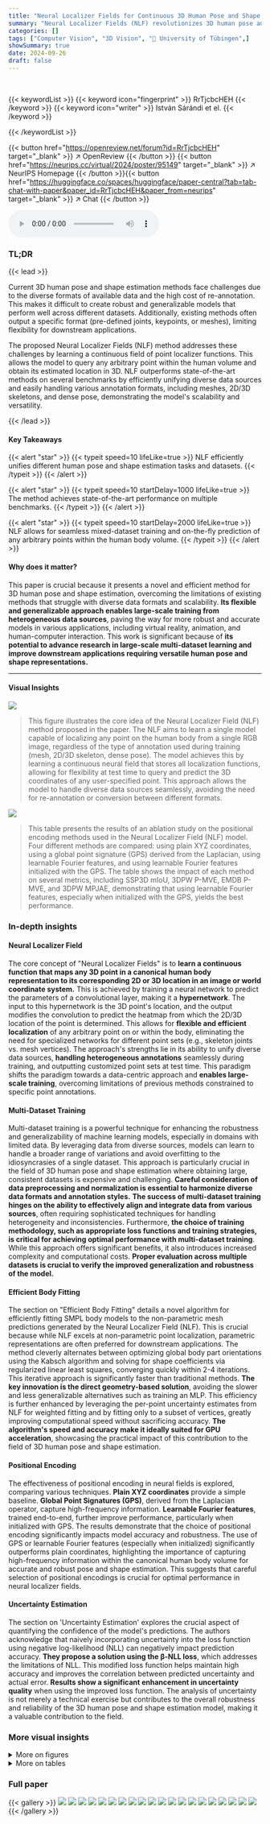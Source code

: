 ```yaml
---
title: "Neural Localizer Fields for Continuous 3D Human Pose and Shape Estimation"
summary: "Neural Localizer Fields (NLF) revolutionizes 3D human pose and shape estimation by learning a continuous field of point localizer functions, enabling flexible training on diverse data and on-the-fly p..."
categories: []
tags: ["Computer Vision", "3D Vision", "🏢 University of Tübingen",]
showSummary: true
date: 2024-09-26
draft: false
---
```


<br>

{{< keywordList >}}
{{< keyword icon="fingerprint" >}} RrTjcbcHEH {{< /keyword >}}
{{< keyword icon="writer" >}} István Sárándi et el. {{< /keyword >}}
 
{{< /keywordList >}}

{{< button href="https://openreview.net/forum?id=RrTjcbcHEH" target="_blank" >}}
↗ OpenReview
{{< /button >}}
{{< button href="https://neurips.cc/virtual/2024/poster/95149" target="_blank" >}}
↗ NeurIPS Homepage
{{< /button >}}{{< button href="https://huggingface.co/spaces/huggingface/paper-central?tab=tab-chat-with-paper&paper_id=RrTjcbcHEH&paper_from=neurips" target="_blank" >}}
↗ Chat
{{< /button >}}



<audio controls>
    <source src="https://ai-paper-reviewer.com/RrTjcbcHEH/podcast.wav" type="audio/wav">
    Your browser does not support the audio element.
</audio>


### TL;DR


{{< lead >}}

Current 3D human pose and shape estimation methods face challenges due to the diverse formats of available data and the high cost of re-annotation.  This makes it difficult to create robust and generalizable models that perform well across different datasets.  Additionally, existing methods often output a specific format (pre-defined joints, keypoints, or meshes), limiting flexibility for downstream applications. 

The proposed Neural Localizer Fields (NLF) method addresses these challenges by learning a continuous field of point localizer functions. This allows the model to query any arbitrary point within the human volume and obtain its estimated location in 3D.  NLF outperforms state-of-the-art methods on several benchmarks by efficiently unifying diverse data sources and easily handling various annotation formats, including meshes, 2D/3D skeletons, and dense pose, demonstrating the model's scalability and versatility.

{{< /lead >}}


#### Key Takeaways

{{< alert "star" >}}
{{< typeit speed=10 lifeLike=true >}} NLF efficiently unifies different human pose and shape estimation tasks and datasets. {{< /typeit >}}
{{< /alert >}}

{{< alert "star" >}}
{{< typeit speed=10 startDelay=1000 lifeLike=true >}} The method achieves state-of-the-art performance on multiple benchmarks. {{< /typeit >}}
{{< /alert >}}

{{< alert "star" >}}
{{< typeit speed=10 startDelay=2000 lifeLike=true >}} NLF allows for seamless mixed-dataset training and on-the-fly prediction of any arbitrary points within the human body volume. {{< /typeit >}}
{{< /alert >}}

#### Why does it matter?
This paper is crucial because it presents a novel and efficient method for 3D human pose and shape estimation, overcoming the limitations of existing methods that struggle with diverse data formats and scalability.  **Its flexible and generalizable approach enables large-scale training from heterogeneous data sources**, paving the way for more robust and accurate models in various applications, including virtual reality, animation, and human-computer interaction. This work is significant because of **its potential to advance research in large-scale multi-dataset learning and improve downstream applications requiring versatile human pose and shape representations.**

------
#### Visual Insights



![](https://ai-paper-reviewer.com/RrTjcbcHEH/figures_1_1.jpg)

> This figure illustrates the core idea of the Neural Localizer Field (NLF) method proposed in the paper.  The NLF aims to learn a single model capable of localizing any point on the human body from a single RGB image, regardless of the type of annotation used during training (mesh, 2D/3D skeleton, dense pose). The model achieves this by learning a continuous neural field that stores all localization functions, allowing for flexibility at test time to query and predict the 3D coordinates of any user-specified point. This approach allows the model to handle diverse data sources seamlessly, avoiding the need for re-annotation or conversion between different formats.





![](https://ai-paper-reviewer.com/RrTjcbcHEH/tables_6_1.jpg)

> This table presents the results of an ablation study on the positional encoding methods used in the Neural Localizer Field (NLF) model.  Four different methods are compared: using plain XYZ coordinates, using a global point signature (GPS) derived from the Laplacian, using learnable Fourier features, and using learnable Fourier features initialized with the GPS. The table shows the impact of each method on several metrics, including SSP3D mIoU, 3DPW P-MVE, EMDB P-MVE, and 3DPW MPJAE, demonstrating that using learnable Fourier features, especially when initialized with the GPS, yields the best performance.





### In-depth insights


#### Neural Localizer Field
The core concept of "Neural Localizer Fields" is to **learn a continuous function that maps any 3D point in a canonical human body representation to its corresponding 2D or 3D location in an image or world coordinate system.**  This is achieved by training a neural network to predict the parameters of a convolutional layer, making it a **hypernetwork**. The input to this hypernetwork is the 3D point's location, and the output modifies the convolution to predict the heatmap from which the 2D/3D location of the point is determined.  This allows for **flexible and efficient localization** of any arbitrary point on or within the body, eliminating the need for specialized networks for different point sets (e.g., skeleton joints vs. mesh vertices).  The approach's strengths lie in its ability to unify diverse data sources, **handling heterogeneous annotations** seamlessly during training, and outputting customized point sets at test time. This paradigm shifts the paradigm towards a data-centric approach and **enables large-scale training**, overcoming limitations of previous methods constrained to specific point annotations.

#### Multi-Dataset Training
Multi-dataset training is a powerful technique for enhancing the robustness and generalizability of machine learning models, especially in domains with limited data. By leveraging data from diverse sources, models can learn to handle a broader range of variations and avoid overfitting to the idiosyncrasies of a single dataset.  This approach is particularly crucial in the field of 3D human pose and shape estimation where obtaining large, consistent datasets is expensive and challenging.  **Careful consideration of data preprocessing and normalization is essential to harmonize diverse data formats and annotation styles.**  **The success of multi-dataset training hinges on the ability to effectively align and integrate data from various sources**, often requiring sophisticated techniques for handling heterogeneity and inconsistencies.  Furthermore, **the choice of training methodology, such as appropriate loss functions and training strategies, is critical for achieving optimal performance with multi-dataset training**.  While this approach offers significant benefits, it also introduces increased complexity and computational costs.  **Proper evaluation across multiple datasets is crucial to verify the improved generalization and robustness of the model.**

#### Efficient Body Fitting
The section on "Efficient Body Fitting" details a novel algorithm for efficiently fitting SMPL body models to the non-parametric mesh predictions generated by the Neural Localizer Field (NLF).  This is crucial because while NLF excels at non-parametric point localization, parametric representations are often preferred for downstream applications. The method cleverly alternates between optimizing global body part orientations using the Kabsch algorithm and solving for shape coefficients via regularized linear least squares, converging quickly within 2-4 iterations.  This iterative approach is significantly faster than traditional methods.  **The key innovation is the direct geometry-based solution**, avoiding the slower and less generalizable alternatives such as training an MLP.  This efficiency is further enhanced by leveraging the per-point uncertainty estimates from NLF for weighted fitting and by fitting only to a subset of vertices, greatly improving computational speed without sacrificing accuracy. **The algorithm's speed and accuracy make it ideally suited for GPU acceleration**, showcasing the practical impact of this contribution to the field of 3D human pose and shape estimation.

#### Positional Encoding
The effectiveness of positional encoding in neural fields is explored, comparing various techniques.  **Plain XYZ coordinates** provide a simple baseline.  **Global Point Signatures (GPS)**, derived from the Laplacian operator, capture high-frequency information.  **Learnable Fourier features**, trained end-to-end, further improve performance, particularly when initialized with GPS. The results demonstrate that the choice of positional encoding significantly impacts model accuracy and robustness. The use of GPS or learnable Fourier features (especially when initialized) significantly outperforms plain coordinates, highlighting the importance of capturing high-frequency information within the canonical human body volume for accurate and robust pose and shape estimation.  This suggests that careful selection of positional encodings is crucial for optimal performance in neural localizer fields.

#### Uncertainty Estimation
The section on 'Uncertainty Estimation' explores the crucial aspect of quantifying the confidence of the model's predictions.  The authors acknowledge that naively incorporating uncertainty into the loss function using negative log-likelihood (NLL) can negatively impact prediction accuracy.  **They propose a solution using the β-NLL loss**, which addresses the limitations of NLL.  This modified loss function helps maintain high accuracy and improves the correlation between predicted uncertainty and actual error.  **Results show a significant enhancement in uncertainty quality** when using the improved loss function. The analysis of uncertainty is not merely a technical exercise but contributes to the overall robustness and reliability of the 3D human pose and shape estimation model, making it a valuable contribution to the field.


### More visual insights

<details>
<summary>More on figures
</summary>


![](https://ai-paper-reviewer.com/RrTjcbcHEH/figures_3_1.jpg)

> This figure illustrates the Neural Localizer Field (NLF) method.  Image features are processed through a vision backbone and fed into a 1x1 convolutional layer.  The key innovation is a dynamic modulation of this layer by a neural field, which takes a 3D query point (p) as input and outputs the weights (W(p)) for the convolutional layer.  This allows the model to localize any arbitrary point within the human body volume by generating a heatmap that, after a soft-argmax operation, provides the 3D observation-space coordinates (p'). The process allows for flexible training with diverse data sources and flexible estimation of any point during inference.


![](https://ai-paper-reviewer.com/RrTjcbcHEH/figures_8_1.jpg)

> This figure shows a qualitative comparison of the results obtained using the proposed Neural Localizer Field (NLF) method for 3D human pose and shape estimation. The left side displays the nonparametric output of the NLF, which provides a high-quality prediction without the constraints of a parametric model. The right side shows the output obtained after applying a fast SMPL fitting algorithm to the nonparametric output. This demonstrates the method's ability to produce both nonparametric and parametric representations, allowing flexibility and efficiency in applications. The results are shown on SSP-3D (Shape and Pose estimation from a Single image)


![](https://ai-paper-reviewer.com/RrTjcbcHEH/figures_8_2.jpg)

> This figure demonstrates the flexibility of the Neural Localizer Field (NLF) model in localizing any point in the human body. It shows that the model can predict various landmark sets (SMPL, SMPL-X, COCO, Human3.6M) as well as arbitrary points sampled within the canonical human volume. The results show that the model is capable of estimating points on both the surface and inside the volume of the body, and that it can be customized to output any user-defined landmark set.


![](https://ai-paper-reviewer.com/RrTjcbcHEH/figures_20_1.jpg)

> This figure shows the uncertainty estimation results of the Neural Localizer Field (NLF) method.  The color coding represents the level of uncertainty for each estimated 3D point, with yellow indicating high uncertainty and blue indicating low uncertainty. The figure illustrates that occluded body parts tend to have higher uncertainty estimates, as expected. This demonstrates the NLF's ability to provide uncertainty information, which is valuable for downstream tasks and applications.


![](https://ai-paper-reviewer.com/RrTjcbcHEH/figures_20_2.jpg)

> This figure demonstrates the Neural Localizer Field's (NLF) ability to localize any point in the 3D human body from a single RGB image.  The model can estimate any user-defined points at test time, including SMPL/SMPL-X joints and vertices, COCO and Human3.6M joints, as well as arbitrary internal points.  The figure shows examples of these various point localizations, illustrating the model's flexibility and generalizability.


![](https://ai-paper-reviewer.com/RrTjcbcHEH/figures_21_1.jpg)

> The figure shows the convergence properties of the iterative SMPL fitting algorithm.  The algorithm iteratively refines the SMPL body model parameters to fit the non-parametric predictions.  The plot shows that the error (PVE-T-SC) decreases and the IoU increases with each iteration, converging within approximately three iterations to the state-of-the-art results.


![](https://ai-paper-reviewer.com/RrTjcbcHEH/figures_21_2.jpg)

> This figure illustrates the Neural Localizer Field (NLF) architecture. It shows how image features are processed through a vision backbone to obtain feature maps. These maps are then used by a dynamically modulated convolutional layer to generate heatmaps which are decoded to obtain 3D point coordinates. The key component is the Neural Localizer Field, which modulates the convolutional layer based on a query point, allowing the network to localize any point in the human body volume, both during training and testing. This flexibility enables the model to seamlessly handle various data formats and annotations.


![](https://ai-paper-reviewer.com/RrTjcbcHEH/figures_24_1.jpg)

> The figure shows the architecture of the neural network that parameterizes the point localizer network. The neural field has an MLP-like structure, starting with learnable Fourier features (fully connected layer followed by sine and cosine activations). After two further fully connected layers with a GELU activation in between, we arrive at the layer whose output is initially trained to approximate the global point signature (GPS) derived from the volumetric Laplacian. Further two FC layers with GELU in between yield the parameters to modulate the convolutional layer of the point localizer network.


![](https://ai-paper-reviewer.com/RrTjcbcHEH/figures_25_1.jpg)

> This figure illustrates the core idea of the Neural Localizer Fields (NLF) method.  It shows that the model can learn to localize any point on a human body from a single RGB image, regardless of the annotation type used during training (mesh, 2D/3D skeleton, dense pose).  This flexibility allows for training on diverse, heterogeneous datasets without the need for re-annotation, leading to a more general and robust human pose and shape estimation model.


![](https://ai-paper-reviewer.com/RrTjcbcHEH/figures_26_1.jpg)

> This figure demonstrates the Neural Localizer Field's ability to localize arbitrary points in the 3D human body.  It shows examples of localizing different types of points (SMPL/SMPL-X joints and vertices, COCO keypoints, Human3.6M keypoints) and arbitrary points from within the human volume, showcasing the flexibility and generality of the proposed method.


</details>




<details>
<summary>More on tables
</summary>


![](https://ai-paper-reviewer.com/RrTjcbcHEH/tables_7_1.jpg)
> This table presents the results of the proposed Neural Localizer Fields (NLF) method and several baseline methods on the 3DPW dataset for 14 joints.  The results are separated into two groups: models trained without the 3DPW training data and models trained with 3DPW training data.  The metrics used for evaluation include MPJPE (Mean Per-Joint Position Error), P-MPJPE (Procrustes-aligned MPJPE), MVE (Mean per-Vertex Error), and P-MVE (Procrustes-aligned MVE). The asterisk (*) indicates that the method uses temporal information (multiple frames) for its predictions.  The table shows that NLF outperforms existing methods.

![](https://ai-paper-reviewer.com/RrTjcbcHEH/tables_7_2.jpg)
> This table presents the results of the proposed Neural Localizer Field (NLF) method on the SSP-3D benchmark, which focuses on evaluating shape prediction performance.  The table compares NLF against various state-of-the-art methods using two metrics:  PVE-T-SC (per-vertex error in T-pose with scale correction) and mIoU (mean Intersection over Union, a measure of silhouette overlap).  The results show that NLF significantly outperforms existing methods, particularly when considering shape estimation from multiple images of the same person.

![](https://ai-paper-reviewer.com/RrTjcbcHEH/tables_7_3.jpg)
> This table presents the results of the proposed Neural Localizer Field (NLF) method on the SSP-3D benchmark dataset.  It compares the performance of NLF against several state-of-the-art (SOTA) methods for 3D human shape estimation. The evaluation metrics used are PVE-T-SC (per-vertex error in T-pose with scale correction) and mIoU (mean Intersection over Union for silhouette overlap).  The results show that NLF achieves SOTA performance, especially when using multiple images of the same person for shape estimation.

![](https://ai-paper-reviewer.com/RrTjcbcHEH/tables_7_4.jpg)
> This table presents the quantitative results of the proposed Neural Localizer Field (NLF) method on the AGORA benchmark.  The results are broken down by various metrics (MVE, MPJPE, NMVE, NMJE) for the whole body and body parts such as face, left hand, and right hand.  It compares the NLF model's performance with other state-of-the-art methods. The model is fine-tuned on the AGORA dataset, which focuses on SMPL-X models.

![](https://ai-paper-reviewer.com/RrTjcbcHEH/tables_7_5.jpg)
> This table presents the results of the proposed Neural Localizer Field (NLF) model on three commonly used skeleton estimation benchmarks: Human3.6M, MPI-INF-3DHP, and MuPoTS-3D.  The metrics used are MPJPE (Mean Per Joint Position Error), P-MPJPE (Procrustes aligned MPJPE), PCK (Percentage of Correct Keypoints), AUC (Area Under Curve), and PCK-detected (Percentage of Correct Keypoints for detected joints). The results are compared against the MeTRAbs-ACAE model, which serves as the baseline. Lower MPJPE and higher PCK scores indicate better performance.  The NLF model demonstrates competitive performance across all three benchmarks.

![](https://ai-paper-reviewer.com/RrTjcbcHEH/tables_8_1.jpg)
> This table presents the quantitative results of the proposed Neural Localizer Field (NLF) method on the EMDB benchmark.  It compares the performance of NLF against several state-of-the-art methods across various metrics, including MVE (Mean per-vertex error) and P-MPJPE (Procrustes-aligned Mean per-joint position error), for the full body, hands, and face. The results showcase NLF's superior performance, highlighting its ability to accurately estimate the 3D shape and pose of humans, especially in challenging scenarios involving significant self-occlusions or body part truncation.

![](https://ai-paper-reviewer.com/RrTjcbcHEH/tables_9_1.jpg)
> This table shows the ablation study of training data on the NLF model.  It compares the model's performance when trained on only real datasets, only synthetic datasets, and all datasets combined. The results demonstrate that using all available data leads to superior performance, highlighting the benefit of diverse and large-scale training data for this model.

![](https://ai-paper-reviewer.com/RrTjcbcHEH/tables_19_1.jpg)
> This table presents an ablation study on the uncertainty estimation method used in the Neural Localizer Field (NLF) model.  It compares three different loss functions: Euclidean loss (without uncertainty), negative log-likelihood (NLL) loss, and the β-NLL loss proposed by Seitzer et al. [95].  The results show the MPJPE and MVE (mean per-joint and mean per-vertex position errors) for each loss function, as well as the Pearson correlation coefficients between the predicted uncertainties and true errors for both joints and vertices.  The β-NLL loss shows a balance between good uncertainty correlation and low prediction error.

![](https://ai-paper-reviewer.com/RrTjcbcHEH/tables_22_1.jpg)
> This table compares the performance of the official SMPL-to-SMPLX converter with the proposed efficient body model fitter. It shows the time taken and average error for different numbers of iterations. The proposed method is significantly faster and achieves comparable accuracy.

![](https://ai-paper-reviewer.com/RrTjcbcHEH/tables_22_2.jpg)
> This table presents the ablation study of using uncertainty-based weights in the body model fitting process. The results show that weighting points by their uncertainty estimates leads to marginal improvements in the evaluation metrics (MPJPE, P-MPJPE, MVE, and P-MVE) on both the 3DPW and EMDB datasets when using the NLF-L model.  The improvement is modest suggesting that the impact of this approach is minor.

![](https://ai-paper-reviewer.com/RrTjcbcHEH/tables_24_1.jpg)
> This table compares the performance of different methods on the 3DPW dataset using 24 joints.  It contrasts results from the main paper, where only the test subset of 3DPW was used for evaluation. The table shows MPJPE, P-MPJPE, MVE, and P-MVE metrics for MeTRAbs-ACAE-S, MeTRAbs-ACAE-L, NLF-S, and NLF-L methods, both with and without post-processing SMPL fitting.

</details>




### Full paper

{{< gallery >}}
<img src="https://ai-paper-reviewer.com/RrTjcbcHEH/1.png" class="grid-w50 md:grid-w33 xl:grid-w25" />
<img src="https://ai-paper-reviewer.com/RrTjcbcHEH/2.png" class="grid-w50 md:grid-w33 xl:grid-w25" />
<img src="https://ai-paper-reviewer.com/RrTjcbcHEH/3.png" class="grid-w50 md:grid-w33 xl:grid-w25" />
<img src="https://ai-paper-reviewer.com/RrTjcbcHEH/4.png" class="grid-w50 md:grid-w33 xl:grid-w25" />
<img src="https://ai-paper-reviewer.com/RrTjcbcHEH/5.png" class="grid-w50 md:grid-w33 xl:grid-w25" />
<img src="https://ai-paper-reviewer.com/RrTjcbcHEH/6.png" class="grid-w50 md:grid-w33 xl:grid-w25" />
<img src="https://ai-paper-reviewer.com/RrTjcbcHEH/7.png" class="grid-w50 md:grid-w33 xl:grid-w25" />
<img src="https://ai-paper-reviewer.com/RrTjcbcHEH/8.png" class="grid-w50 md:grid-w33 xl:grid-w25" />
<img src="https://ai-paper-reviewer.com/RrTjcbcHEH/9.png" class="grid-w50 md:grid-w33 xl:grid-w25" />
<img src="https://ai-paper-reviewer.com/RrTjcbcHEH/10.png" class="grid-w50 md:grid-w33 xl:grid-w25" />
<img src="https://ai-paper-reviewer.com/RrTjcbcHEH/11.png" class="grid-w50 md:grid-w33 xl:grid-w25" />
<img src="https://ai-paper-reviewer.com/RrTjcbcHEH/12.png" class="grid-w50 md:grid-w33 xl:grid-w25" />
<img src="https://ai-paper-reviewer.com/RrTjcbcHEH/13.png" class="grid-w50 md:grid-w33 xl:grid-w25" />
<img src="https://ai-paper-reviewer.com/RrTjcbcHEH/14.png" class="grid-w50 md:grid-w33 xl:grid-w25" />
<img src="https://ai-paper-reviewer.com/RrTjcbcHEH/15.png" class="grid-w50 md:grid-w33 xl:grid-w25" />
<img src="https://ai-paper-reviewer.com/RrTjcbcHEH/16.png" class="grid-w50 md:grid-w33 xl:grid-w25" />
<img src="https://ai-paper-reviewer.com/RrTjcbcHEH/17.png" class="grid-w50 md:grid-w33 xl:grid-w25" />
<img src="https://ai-paper-reviewer.com/RrTjcbcHEH/18.png" class="grid-w50 md:grid-w33 xl:grid-w25" />
<img src="https://ai-paper-reviewer.com/RrTjcbcHEH/19.png" class="grid-w50 md:grid-w33 xl:grid-w25" />
<img src="https://ai-paper-reviewer.com/RrTjcbcHEH/20.png" class="grid-w50 md:grid-w33 xl:grid-w25" />
{{< /gallery >}}